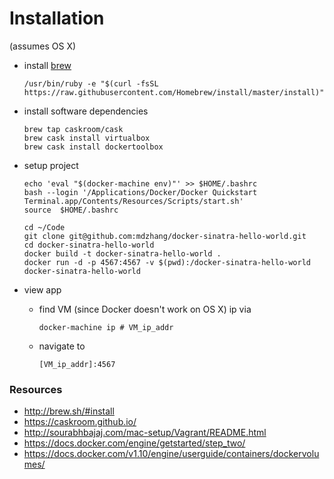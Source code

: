 # Installation
(assumes OS X)

- install [brew](http://brew.sh/#install)

    ```
    /usr/bin/ruby -e "$(curl -fsSL https://raw.githubusercontent.com/Homebrew/install/master/install)"
    ```

- install software dependencies

    ```
    brew tap caskroom/cask
    brew cask install virtualbox
    brew cask install dockertoolbox
    ```

- setup project

    ```
    echo 'eval "$(docker-machine env)"' >> $HOME/.bashrc
    bash --login '/Applications/Docker/Docker Quickstart Terminal.app/Contents/Resources/Scripts/start.sh'
    source  $HOME/.bashrc

    cd ~/Code
    git clone git@github.com:mdzhang/docker-sinatra-hello-world.git
    cd docker-sinatra-hello-world
    docker build -t docker-sinatra-hello-world .
    docker run -d -p 4567:4567 -v $(pwd):/docker-sinatra-hello-world docker-sinatra-hello-world
    ```

- view app

    - find VM (since Docker doesn't work on OS X) ip via

        ```
        docker-machine ip # VM_ip_addr
        ```

    - navigate to

        ```
        [VM_ip_addr]:4567
        ```

### Resources

- http://brew.sh/#install
- https://caskroom.github.io/
- http://sourabhbajaj.com/mac-setup/Vagrant/README.html
- https://docs.docker.com/engine/getstarted/step_two/
- https://docs.docker.com/v1.10/engine/userguide/containers/dockervolumes/